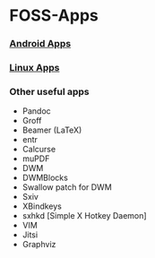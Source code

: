 # FOSS-Apps

### [Android Apps](https://github.com/ShobhanKarthick/FOSS-Apps/blob/master/Android.md)

### [Linux Apps](https://github.com/ShobhanKarthick/FOSS-Apps/blob/master/Linux.md)

### Other useful apps

+ Pandoc 
+ Groff
+ Beamer (LaTeX)
+ entr
+ Calcurse
+ muPDF
+ DWM
+ DWMBlocks
+ Swallow patch for DWM
+ Sxiv
+ XBindkeys
+ sxhkd [Simple X Hotkey Daemon]
+ VIM
+ Jitsi
+ Graphviz
